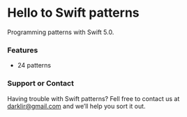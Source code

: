 # Hello to Swift patterns

Programming patterns with Swift 5.0.

### Features

- 24 patterns

### Support or Contact

Having trouble with Swift patterns? Fell free to contact us at darklir@gmail.com and we’ll help you sort it out.
